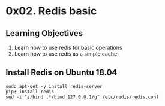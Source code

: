 # 0x02. Redis basic

## Learning Objectives

1. Learn how to use redis for basic operations
2. Learn how to use redis as a simple cache

## Install Redis on Ubuntu 18.04
	sudo apt-get -y install redis-server
	pip3 install redis
	sed -i "s/bind .*/bind 127.0.0.1/g" /etc/redis/redis.conf
